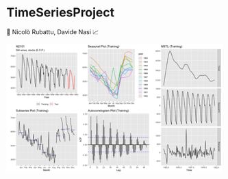 # TimeSeriesProject

:rocket: Nicolò Rubattu, Davide Nasi :chart_with_upwards_trend:

![alt text](https://github.com/nicorbtt/TimeSeriesProject/blob/main/assets/EDA.png)
